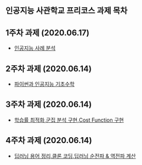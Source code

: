 인공지능 사관학교 프리코스 과제 목차
--------------------------------------------
1주차 과제 (2020.06.17)
--------------------------------------------
* [인공지능 사례 분석](https://colab.research.google.com/github/minginggg/project/blob/master/1%EC%A3%BC%EC%B0%A8_%EA%B3%BC%EC%A0%9C.ipynb)

2주차 과제 (2020.06.14)
--------------------------------------------
* [파이썬과 인공지능 기초수학](https://colab.research.google.com/github/minginggg/project/blob/master/2%EC%A3%BC%EC%B0%A8%EA%B3%BC%EC%A0%9C_.ipynb)

3주차 과제 (2020.06.14)
---------------------------------------------
* [학습률 최적화,군집 분석 구현,Cost Function 구현](https://colab.research.google.com/github/minginggg/project/blob/master/3%EC%A3%BC%EC%B0%A8_%EA%B3%BC%EC%A0%9C.ipynb)

4주차 과제 (2020.06.14)
---------------------------------------------
* [딥러닝 용어 정리,클론 코딩,딥러닝 순전파 & 역전파 계산](https://colab.research.google.com/github/minginggg/project/blob/master/4%EC%A3%BC%EC%B0%A8_%EA%B3%BC%EC%A0%9C1.ipynb)
